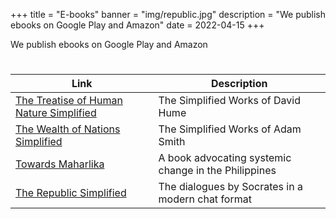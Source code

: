 +++
title = "E-books"
banner = "img/republic.jpg"
description = "We publish ebooks on Google Play and Amazon"
date = 2022-04-15
+++

We publish ebooks on Google Play and Amazon
#

Link | Description 
--- | ---
[The Treatise of Human Nature Simplified](https://play.google.com/store/books/details/Juan_Dalisay_Jr_The_Simple_Treatise_of_Human_Natur?id=iF_XDwAAQBAJ) &nbsp; &nbsp; &nbsp; | The Simplified Works of David Hume 
[The Wealth of Nations Simplified](https://play.google.com/store/books/details/Juan_Dalisay_Jr_The_Simple_Wealth_of_Nations_by_Ad?id=BjnPDwAAQBAJ) &nbsp; &nbsp; &nbsp; | The Simplified Works of Adam Smith
[Towards Maharlika](https://play.google.com/store/books/details/Juan_Dalisay_Jr_Towards_Maharlika?id=T-H4DwAAQBAJ) &nbsp; &nbsp; &nbsp; | A book advocating  systemic change in the Philippines
[The Republic Simplified](https://play.google.com/store/books/details/Juan_Dalisay_Jr_The_Simple_Republic_by_Plato?id=WlkBEAAAQBAJ) &nbsp; &nbsp; &nbsp; | The dialogues by Socrates in a modern chat format
